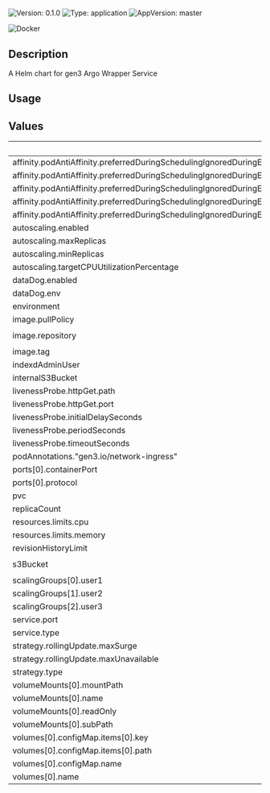 # <no value>

![Version: 0.1.0](https://img.shields.io/badge/Version-0.1.0-informational?style=for-the-badge)
![Type: application](https://img.shields.io/badge/Type-application-informational?style=for-the-badge)
![AppVersion: master](https://img.shields.io/badge/AppVersion-master-informational?style=for-the-badge)

![Docker](https://img.shields.io/badge/docker-2496ED?style=for-the-badge&logo=docker&logoColor=white)

## Description

A Helm chart for gen3 Argo Wrapper Service

## Usage
<fill out>

## Values

| Key | Type | Default | Description |
|-----|------|---------|-------------|
| affinity.podAntiAffinity.preferredDuringSchedulingIgnoredDuringExecution[0].podAffinityTerm.labelSelector.matchExpressions[0].key | string | `"app"` |  |
| affinity.podAntiAffinity.preferredDuringSchedulingIgnoredDuringExecution[0].podAffinityTerm.labelSelector.matchExpressions[0].operator | string | `"In"` |  |
| affinity.podAntiAffinity.preferredDuringSchedulingIgnoredDuringExecution[0].podAffinityTerm.labelSelector.matchExpressions[0].values[0] | string | `"argo-wrapper"` |  |
| affinity.podAntiAffinity.preferredDuringSchedulingIgnoredDuringExecution[0].podAffinityTerm.topologyKey | string | `"kubernetes.io/hostname"` |  |
| affinity.podAntiAffinity.preferredDuringSchedulingIgnoredDuringExecution[0].weight | int | `100` |  |
| autoscaling.enabled | bool | `false` |  |
| autoscaling.maxReplicas | int | `100` |  |
| autoscaling.minReplicas | int | `1` |  |
| autoscaling.targetCPUUtilizationPercentage | int | `80` |  |
| dataDog.enabled | bool | `false` |  |
| dataDog.env | string | `"dev"` |  |
| environment | string | `"default"` |  |
| image.pullPolicy | string | `"Always"` |  |
| image.repository | string | `"quay.io/cdis/argo-wrapper"` |  |
| image.tag | string | `""` |  |
| indexdAdminUser | string | `"fence"` |  |
| internalS3Bucket | string | `"argo-internal-bucket"` |  |
| livenessProbe.httpGet.path | string | `"/test"` |  |
| livenessProbe.httpGet.port | int | `8000` |  |
| livenessProbe.initialDelaySeconds | int | `30` |  |
| livenessProbe.periodSeconds | int | `60` |  |
| livenessProbe.timeoutSeconds | int | `30` |  |
| podAnnotations."gen3.io/network-ingress" | string | `"argo-wrapper"` |  |
| ports[0].containerPort | int | `8000` |  |
| ports[0].protocol | string | `"TCP"` |  |
| pvc | string | `"test-pvc"` |  |
| replicaCount | int | `1` |  |
| resources.limits.cpu | string | `"100m"` |  |
| resources.limits.memory | string | `"128Mi"` |  |
| revisionHistoryLimit | int | `2` |  |
| s3Bucket | string | `"argo-artifact-downloadable"` |  |
| scalingGroups[0].user1 | string | `"workflow1"` |  |
| scalingGroups[1].user2 | string | `"workflow2"` |  |
| scalingGroups[2].user3 | string | `"workflow3"` |  |
| service.port | int | `8000` |  |
| service.type | string | `"ClusterIP"` |  |
| strategy.rollingUpdate.maxSurge | int | `1` |  |
| strategy.rollingUpdate.maxUnavailable | int | `0` |  |
| strategy.type | string | `"RollingUpdate"` |  |
| volumeMounts[0].mountPath | string | `"/argo.json"` |  |
| volumeMounts[0].name | string | `"argo-config"` |  |
| volumeMounts[0].readOnly | bool | `true` |  |
| volumeMounts[0].subPath | string | `"argo.json"` |  |
| volumes[0].configMap.items[0].key | string | `"argo.json"` |  |
| volumes[0].configMap.items[0].path | string | `"argo.json"` |  |
| volumes[0].configMap.name | string | `"manifest-argo"` |  |
| volumes[0].name | string | `"argo-config"` |  |

